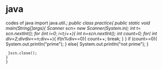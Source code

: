 # java
codes of java
import java.util.*;
public class practice{
    public static void main(String[]args){
        Scanner scn= new Scanner(System.in);
        int t= scn.nextInt();
        for (int i=0; i<t;i++){
         int n=scn.nextInt();
         int count=0;
         for(  int div=2;div*div<=n;div++){
         if(n%div==0){
         count++;
         break;
      }
    }
       if (count==0){
           System.out.println("prime");
       }
       else{
           System.out.println("not prime");
       }

    
       
     }scn.close();
    }  
    }
    

